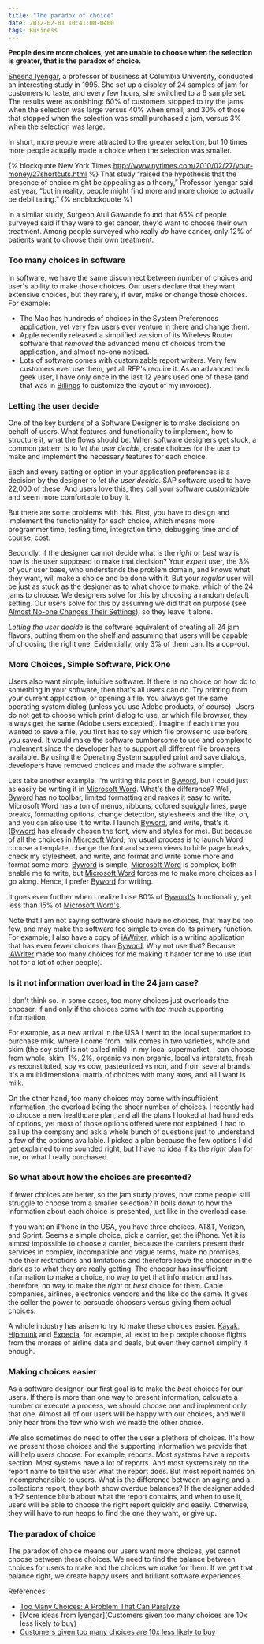 ```yaml
---
title: "The paradox of choice"
date: 2012-02-01 10:41:00-0400
tags: Business
---
```


**People desire more choices, yet are unable to choose when the selection is greater, that is the paradox of choice.**

[Sheena Iyengar](http://www.columbia.edu/~ss957/), a professor of business at Columbia University, conducted an interesting study in 1995. She set up a display of 24 samples of jam for customers to taste, and every few hours, she switched to a 6 sample set. The results were astonishing: 60% of customers stopped to try the jams when the selection was large versus 40% when small; and 30% of those that stopped when the selection was small purchased a jam, versus 3% when the selection was large.

In short, more people were attracted to the greater selection, but 10 times more people actually made a choice when the selection was smaller.

{% blockquote New York Times http://www.nytimes.com/2010/02/27/your-money/27shortcuts.html %}
That study “raised the hypothesis that the presence of choice might be appealing as a theory,” Professor Iyengar said last year, “but in reality, people might find more and more choice to actually be debilitating.”
{% endblockquote %}

In a similar study, Surgeon Atul Gawande found that 65% of people surveyed said if they were to get cancer, they'd want to choose their own treatment. Among people surveyed who really *do* have cancer, only 12% of patients want to choose their own treatment.

### Too many choices in software

In software, we have the same disconnect between number of choices and user's ability to make those choices. Our users declare that they want extensive choices, but they rarely, if ever, make or change those choices. For example:

* The Mac has hundreds of choices in the System Preferences application, yet very few users ever venture in there and change them.
* Apple recently released a simplified version of its Wireless Router software that *removed* the advanced menu of choices from the application, and almost no-one noticed.
* Lots of software comes with customizable report writers. Very few customers ever use them, yet all RFP's require it. As an advanced tech geek user, I have only once in the last 12 years used one of these (and that was in [Billings](http://www.marketcircle.com/billings/) to customize the layout of my invoices).

### Letting the user decide

One of the key burdens of a Software Designer is to make decisions on behalf of users. What features and functionality to implement, how to structure it, what the flows should be. When software designers get stuck, a common pattern is to *let the user decide*, create choices for the user to make and implement the necessary features for each choice.

Each and every setting or option in your application preferences is a decision by the designer to *let the user decide*. SAP software used to have 22,000 of these. And users love this, they call your software customizable and seem more comfortable to buy it.

But there are some problems with this. First, you have to design and implement the functionality for each choice, which means more programmer time, testing time, integration time, debugging time and of course, cost.

Secondly, if the designer cannot decide what is the *right* or *best* way is, how is the user supposed to make that decision? Your *expert* user, the 3% of your user base, who understands the problem domain, and knows what they want, will make a choice and be done with it.  But your *regular* user will be just as stuck as the designer as to what choice to make, which of the 24 jams to choose. We designers solve for this by choosing a random default setting. Our users solve for this by assuming we did that on purpose (see [Almost No-one Changes Their Settings](https://hiltmon.com/blog/2011/11/27/almost-no-one-changes-their-settings/)), so they leave it alone.

*Letting the user decide* is the software equivalent of creating all 24 jam flavors, putting them on the shelf and assuming that users will be capable of choosing the right one. Evidentially, only 3% of them can. Its a cop-out.

### More Choices, Simple Software, Pick One

Users also want simple, intuitive software. If there is no choice on how do to something in your software, then that's all users can do. Try printing from your current application, or opening a file. You always get the same operating system dialog (unless you use Adobe products, of course). Users do not get to choose which print dialog to use, or which file browser, they always get the same (Adobe users excepted). Imagine if each time you wanted to save a file, you first has to say which file browser to use before you saved. It would make the software cumbersome to use and complex to implement since the developer has to support all different file browsers available. By using the Operating System supplied print and save dialogs, developers have removed choices and made the software simpler.

Lets take another example. I'm writing this post in [Byword](http://bywordapp.com/), but I could just as easily be writing it in [Microsoft Word](http://office.microsoft.com/en-us/word/). What's the difference? Well, [Byword](http://bywordapp.com/) has no toolbar, limited formatting and makes it easy to write. Microsoft Word has a ton of menus, ribbons, colored squiggly lines, page breaks, formatting options, change detection, stylesheets and the like, oh, and you can also use it to write. I launch [Byword](http://bywordapp.com/), and write, that's it ([Byword](http://bywordapp.com/) has already chosen the font, view and styles for me). But because of all the choices in [Microsoft Word](http://office.microsoft.com/en-us/word/), my usual process is to launch Word, choose a template, change the font and screen views to hide page breaks, check my stylesheet, and write, and format and write some more and format some more. [Byword](http://bywordapp.com/) is simple, [Microsoft Word](http://office.microsoft.com/en-us/word/) is complex, both enable me to write, but [Microsoft Word](http://office.microsoft.com/en-us/word/) forces me to make more choices as I go along. Hence, I prefer [Byword](http://bywordapp.com/) for writing.

It goes even further when I realize I use 80% of [Byword's](http://bywordapp.com/) functionality, yet less than 15% of [Microsoft Word's](http://office.microsoft.com/en-us/word/).

Note that I am not saying software should have no choices, that may be too few, and may make the software too simple to even do its primary function. For example, I also have a copy of [iAWriter](http://www.iawriter.com/), which is a writing application that has even fewer choices than [Byword](http://bywordapp.com/). Why not use that? Because [iAWriter](http://www.iawriter.com/) made too many choices for me making it harder for me to use (but not for a lot of other people).

### Is it not information overload in the 24 jam case?

I don't think so. In some cases, too many choices just overloads the chooser, if and only if the choices come with *too much* supporting information.

For example, as a new arrival in the USA I went to the local supermarket to purchase milk. Where I come from, milk comes in two varieties, whole and skim (the soy stuff is not called milk). In my local supermarket, I can choose from whole, skim, 1%, 2%, organic vs non organic, local vs interstate, fresh vs reconstituted, soy vs cow, pasteurized vs non, and from several brands. It's a multidimensional matrix of choices with many axes, and all I want is milk.

On the other hand, too many choices may come with insufficient information, the overload being the sheer number of choices. I recently had to choose a new healthcare plan, and all the plans I looked at had hundreds of options, yet most of those options offered were not explained. I had to call up the company and ask a whole bunch of questions just to understand a few of the options available. I picked a plan because the few options I did get explained to me sounded right, but I have no idea if its the *right* plan for me, or what I really purchased.

### So what about how the choices are presented?

If fewer choices are better, so the jam study proves, how come people still struggle to choose from a smaller selection? It boils down to how the information about each choice is presented, just like in the overload case.

If you want an iPhone in the USA, you have three choices, AT&T, Verizon, and Sprint. Seems a simple choice, pick a carrier, get the iPhone. Yet it is almost impossible to choose a carrier, because the carriers present their services in complex, incompatible and vague terms, make no promises, hide their restrictions and limitations and therefore leave the chooser in the dark as to what they are really getting. The chooser has insufficient information to make a choice, no way to get that information and has, therefore, no way to make the *right* or *best* choice for them.  Cable companies, airlines, electronics vendors and the like do the same. It gives the seller the power to persuade choosers versus giving them actual choices.

A whole industry has arisen to try to make these choices easier. [Kayak](http://www.kayak.com/), [Hipmunk](http://www.hipmunk.com/) and [Expedia](http://www.expedia.com/), for example, all exist to help people choose flights from the morass of airline data and deals, but even they cannot simplify it enough.

### Making choices easier

As a software designer, our first goal is to make the *best* choices for our users. If there is more than one way to present information, calculate a number or execute a process, we should choose one and implement only that one. Almost all of our users will be happy with our choices, and we'll only hear from the few who wish we made the other choice.

We also sometimes do need to offer the user a plethora of choices. It's how we present those choices and the supporting information we provide that will help users choose. For example, reports. Most systems have a reports section. Most systems have a lot of reports. And most systems rely on the report name to tell the user what the report does. But most report names on incomprehensible to users. What is the difference between an aging and a collections report, they both show overdue balances? If the designer added a 1-2 sentence blurb about what the report contains, and when to use it, users will be able to choose the right report quickly and easily. Otherwise, they will have to run heaps to find the one they want, or give up.

### The paradox of choice

The paradox of choice means our users want more choices, yet cannot choose between these choices. We need to find the balance between choices for users to make and the choices we make for them. If we get that balance right, we create happy users and brilliant software experiences.

References:

* [Too Many Choices: A Problem That Can Paralyze](http://www.nytimes.com/2010/02/27/your-money/27shortcuts.html)
* [More ideas from Iyengar](Customers given too many choices are 10x less likely to buy)
* [Customers given too many choices are 10x less likely to buy](http://sivers.org/jam)
